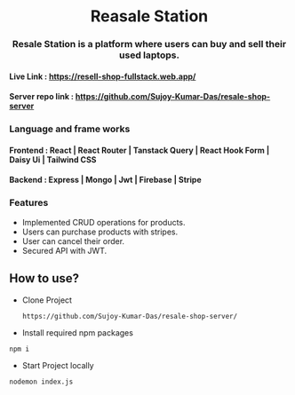 <h1 align="center">Reasale Station</h1>
<h3 align="center">Resale Station is a platform where users can buy and sell their used laptops.</h3>

#### Live Link : https://resell-shop-fullstack.web.app/
#### Server repo link : https://github.com/Sujoy-Kumar-Das/resale-shop-server

### Language and frame works
#### Frontend : React | React Router | Tanstack Query | React Hook Form | Daisy Ui | Tailwind CSS
#### Backend : Express | Mongo | Jwt | Firebase | Stripe

### Features
- Implemented CRUD operations for products.
- Users can purchase products with stripes.
- User can cancel their order.
- Secured API with JWT.


## How to use?

- Clone Project
  ```
  https://github.com/Sujoy-Kumar-Das/resale-shop-server/
  ```
- Install required npm packages

```
npm i

```

- Start Project locally

```
nodemon index.js

```
